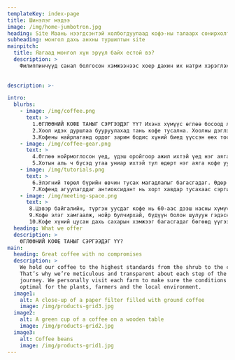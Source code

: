 ```yaml
---
templateKey: index-page
title: Шинэлэг мэдээ
image: /img/home-jumbotron.jpg
heading: Site Маань нээгдсэнтэй холбогдуулаад кофэ-ны талаарх сонирхолтой баримтыг та бүхэнд хүргьё
subheading: монгол дахь анхны туршилтын site
mainpitch:
  title: Яагаад монгол хүн эрүүл байх естой вэ?
  description: >
    Филиппинчүүд санал болгосон хэмжээнээс хоер дахин их натри хэрэглэж, цусны даралт ихсэх эрсдэлтэй тул энэ нь эргээд зүрхний өвчин, цус харвах эрсдлийг нэмэгдүүлдэг. Ихэнх хүмүүс давсаар натригаа авдаг. Давсны хэрэглээгээ өдөрт 5гр хүртэл багасгавал нэг цайны халбагатай тэнцэнэ. Хоол бэлтгэх үед давс, шар буурцагны соус, загасны соус болон бусад өндөр натрийн хачир хэмжээг хязгаарлах замаар үүнийг хийх нь илүү хялбар байдаг; Хоолны ширээнээсээ давс, амтлагч, хачир арилгах; давстай зуушнаас зайлсхийх; натри багатай бүтээгдэхүүнийг сонгох.байдаг юм за юу очко
    
   
description: >-

intro:
  blurbs:
    - image: /img/coffee.png
      text: >
        1.ӨГЛӨӨНИЙ КОФЕ ТАНЫГ СЭРГЭЭДЭГ ҮҮ? Ихэнх хүмүүс өглөө босоод л кофе уудаг. Энэ нь үнэхээр бидний эрч хүчийг нөхөхөд тусалдаг болов уу.Өглөөний кофе таны өтгөнийг сайн гадагшлуулж мөн өлөн байх үедээ хар кофе уух нь жингээ барих нэг арга болдог гэнэүйлчилдэг байна
        2.Хоол идэх дуршлаа бууруулахад тань кофе тусална. Хоолны дэглэм барьж байх үед тань хоол идмээр санагдвал нэг аяга кофе уучихад өл дардаг гэнэ.
        3.Кофены найрлаганд ордог зарим бодис хүний биед үүссэн өөх тослогийн зүйлийг задраадаг болохыг эрдэмтэд тогтоожээ.
    - image: /img/coffee-gear.png
      text: >
        4.Өглөө нойрмоглосон үед, үдэш оройгоор ажил ихтэй үед нэг аяга кофе сэргээш болж өгдөг. Ийм нөхцөлд алжаалаа түрхэн зуур гаргаж, ажлын чадвараа дээшлүүлэх нь хэн бүхэнд ач тустай байдаг билээ.
        5.Хотын аль ч бүсэд утаа униар ихтэй тул өдөрт нэг аяга кофе уучихад гэмгүй байдаг аж. Учир нь кофе орчны бохирдлоос хамгаалдаг гэнэ.
    - image: /img/tutorials.png
      text: >
        6.Элэгний төрөл бүрийн өвчин тусах магадлалыг багасгадаг. Өдөр бүр хоёр аяга кофе уудаг хүмүүс элэгний циррозоор өвчлөх эрсдэл 80 хувь бага байдаг байна.
        7.Кофенд агуулагддаг антиоксидант нь хорт хавдар тусахаас сэргийлдэг.
    - image: /img/meeting-space.png
      text: >
       8.Цэвэр байгалийн, түргэн уусдаг кофе нь 60-аас дээш насны хүмүүст илүү тустай, зүрх судасны    өвчнөөс хамгаалдаг болох нь тогтоогджээ.
       9.Кофе элэг хамгаалж, нойр булчирхай, бүдүүн болон шулуун гэдэсний үйл ажиллагаанд сайнаар нөлөөлдөг.
       10.Кофе хүний цусан дахь сахарын хэмжээг багасгадаг бөгөөд үүгээр сахарын ачааллыг эсэргүүцэх хүчин болдог ажээ.
  heading: What we offer
  description: >
    ӨГЛӨӨНИЙ КОФЕ ТАНЫГ СЭРГЭЭДЭГ ҮҮ?
main:
  heading: Great coffee with no compromises
  description: >
    We hold our coffee to the highest standards from the shrub to the cup.
    That’s why we’re meticulous and transparent about each step of the coffee’s
    journey. We personally visit each farm to make sure the conditions are
    optimal for the plants, farmers and the local environment.
  image1:
    alt: A close-up of a paper filter filled with ground coffee
    image: /img/products-grid3.jpg
  image2:
    alt: A green cup of a coffee on a wooden table
    image: /img/products-grid2.jpg
  image3:
    alt: Coffee beans
    image: /img/products-grid1.jpg
---
```


